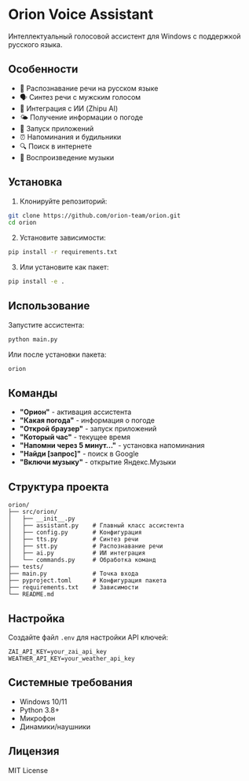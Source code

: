 # Orion Voice Assistant

Интеллектуальный голосовой ассистент для Windows с поддержкой русского языка.

## Особенности

- 🎤 Распознавание речи на русском языке
- 🗣️ Синтез речи с мужским голосом
- 🤖 Интеграция с ИИ (Zhipu AI)
- 🌤️ Получение информации о погоде
- 📱 Запуск приложений
- ⏰ Напоминания и будильники
- 🔍 Поиск в интернете
- 🎵 Воспроизведение музыки

## Установка

1. Клонируйте репозиторий:
```bash
git clone https://github.com/orion-team/orion.git
cd orion
```

2. Установите зависимости:
```bash
pip install -r requirements.txt
```

3. Или установите как пакет:
```bash
pip install -e .
```

## Использование

Запустите ассистента:
```bash
python main.py
```

Или после установки пакета:
```bash
orion
```

## Команды

- **"Орион"** - активация ассистента
- **"Какая погода"** - информация о погоде
- **"Открой браузер"** - запуск приложений
- **"Который час"** - текущее время
- **"Напомни через 5 минут..."** - установка напоминания
- **"Найди [запрос]"** - поиск в Google
- **"Включи музыку"** - открытие Яндекс.Музыки

## Структура проекта

```
orion/
├── src/orion/
│   ├── __init__.py
│   ├── assistant.py    # Главный класс ассистента
│   ├── config.py       # Конфигурация
│   ├── tts.py          # Синтез речи
│   ├── stt.py          # Распознавание речи
│   ├── ai.py           # ИИ интеграция
│   └── commands.py     # Обработка команд
├── tests/
├── main.py             # Точка входа
├── pyproject.toml      # Конфигурация пакета
├── requirements.txt    # Зависимости
└── README.md
```

## Настройка

Создайте файл `.env` для настройки API ключей:

```env
ZAI_API_KEY=your_zai_api_key
WEATHER_API_KEY=your_weather_api_key
```

## Системные требования

- Windows 10/11
- Python 3.8+
- Микрофон
- Динамики/наушники

## Лицензия

MIT License